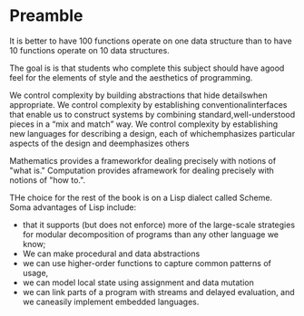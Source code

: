 # Preamble


It is better to have 100 functions operate on one data structure than
to have 10 functions operate on 10 data structures.

The goal is is that students who complete this subject should have agood
feel for the elements of style and the aesthetics of programming.

We control complexity by building abstractions that hide detailswhen
appropriate. We control complexity by establishing conventionalinterfaces
that enable us to construct systems by combining standard,well-understood
pieces in a “mix and match” way. We control complexity
by establishing new languages for describing a design, each of
whichemphasizes particular aspects of the design and deemphasizes others


Mathematics provides a frameworkfor dealing precisely with notions of
"what is." Computation provides aframework for dealing precisely
with notions of "how to.".


THe choice for the rest of the book is on a Lisp dialect called Scheme.
Soma advantages of Lisp include:
- that it supports (but does not enforce) more of the large-scale
strategies for modular decomposition of programs than any other language we
know;
- We can make procedural and data abstractions
- we can use higher-order functions to capture common patterns of usage,
- we can model local state using assignment and data mutation
- we can link parts of a program with
streams and delayed evaluation, and we caneasily implement embedded
languages.

